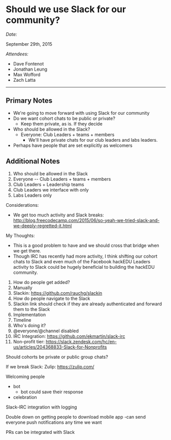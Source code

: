 # Should we use Slack for our community?

_Date:_

September 29th, 2015

_Attendees:_

- Dave Fontenot
- Jonathan Leung
- Max Wofford
- Zach Latta

-------------------------------------------------------------------------------

## Primary Notes

- We're going to move forward with using Slack for our community
- Do we want cohort chats to be public or private?
  - Keep them private, as is. If they decide
- Who should be allowed in the Slack?
  - Everyone: Club Leaders + teams + members
    - We'll have private chats for our club leaders and labs leaders.
- Perhaps have people that are set explicitly as welcomers

## Additional Notes

1. Who should be allowed in the Slack
  1. Everyone -- Club Leaders + teams + members
  2. Club Leaders + Leadership teams
  3. Club Leaders we interface with only
  4. Labs Leaders only

Considerations:

- We get too much activity and Slack breaks:
  http://blog.freecodecamp.com/2015/06/so-yeah-we-tried-slack-and-we-deeply-regretted-it.html

My Thoughts:

- This is a good problem to have and we should cross that bridge when we get
  there.
- Though IRC has recently had more activity, I think shifting our cohort chats
  to Slack and even much of the Facebook hackEDU Leaders activity to Slack could
  be hugely beneficial to building the hackEDU community.

1. How do people get added?
  1. Manually
  2. Slackin: https://github.com/rauchg/slackin
2. How do people navigate to the Slack
  1. Slackin link should check if they are already authenticated and forward
     them to the Slack
3. Implementation
  1. Timeline
  2. Who's doing it?
  3. @everyone/@channel disabled
  4. IRC Integration: https://github.com/ekmartin/slack-irc
  5. Non-profit tier:
  https://slack.zendesk.com/hc/en-us/articles/204368833-Slack-for-Nonprofits

Should cohorts be private or public group chats?

If we break Slack: Zulip: https://zulip.com/

Welcoming people

- bot
  - bot could save their response
- celebration

Slack-IRC integration with logging

Double down on getting people to download mobile app -can send everyone push
notifications any time we want

PRs can be integrated with Slack
